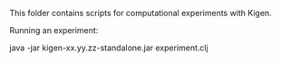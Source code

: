 This folder contains scripts for computational experiments with Kigen.

Running an experiment:

java -jar kigen-xx.yy.zz-standalone.jar experiment.clj
